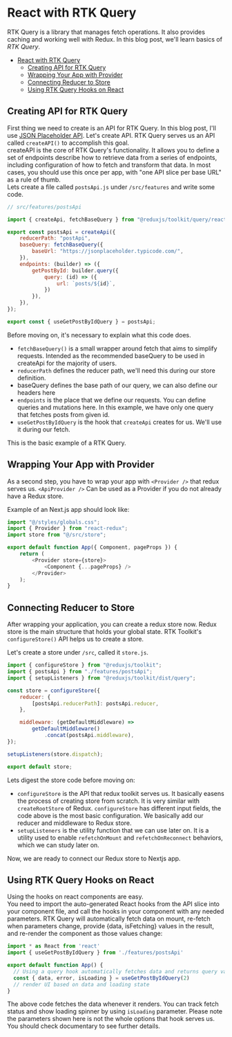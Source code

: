 # React with RTK Query

RTK Query is a library that manages fetch operations. It also provides caching and working well with Redux. In this blog post, we'll learn basics of *RTK Query*.

- [React with RTK Query](#react-with-rtk-query)
  - [Creating API for RTK Query](#creating-api-for-rtk-query)
  - [Wrapping Your App with Provider](#wrapping-your-app-with-provider)
  - [Connecting Reducer to Store](#connecting-reducer-to-store)
  - [Using RTK Query Hooks on React](#using-rtk-query-hooks-on-react)


## Creating API for RTK Query

First thing we need to create is an API for RTK Query. In this blog post, I'll use [JSON Placeholder API]("https://jsonplaceholder.typicode.com/"). Let's create API. RTK Query serves us an API called `createAPI()` to accomplish this goal.\
createAPI is the core of RTK Query's functionality. It allows you to define a set of endpoints describe how to retrieve data from a series of endpoints, including configuration of how to fetch and transform that data. In most cases, you should use this once per app, with "one API slice per base URL" as a rule of thumb.\
Lets create a file called `postsApi.js` under `/src/features` and write some code.

```js
// src/features/postsApi

import { createApi, fetchBaseQuery } from "@reduxjs/toolkit/query/react";

export const postsApi = createApi({
    reducerPath: "postApi",
    baseQuery: fetchBaseQuery({
        baseUrl: "https://jsonplaceholder.typicode.com/",
    }),
    endpoints: (builder) => ({
        getPostById: builder.query({
            query: (id) => ({
                url: `posts/${id}`,
            })
        }),
    }),
});

export const { useGetPostByIdQuery } = postsApi;


```

Before moving on, it's necessary to explain what this code does.

-   `fetchBaseQuery()` is a small wrapper around fetch that aims to simplify requests. Intended as the recommended baseQuery to be used in createApi for the majority of users.
-   `reducerPath` defines the reducer path, we'll need this during our store definition.
-   baseQuery defines the base path of our query, we can also define our headers here
-   `endpoints` is the place that we define our requests. You can define queries and mutations here. In this example, we have only one query that fetches posts from given id.
-   `useGetPostByIdQuery` is the hook that `createApi` creates for us. We'll use it during our fetch.

This is the basic example of a RTK Query.

## Wrapping Your App with Provider

As a second step, you have to wrap your app with ```<Provider />``` that redux serves us. `<ApiProvider />` Can be used as a Provider if you do not already have a Redux store.

Example of an Next.js app should look like:

```js
import "@/styles/globals.css";
import { Provider } from "react-redux";
import store from "@/src/store";

export default function App({ Component, pageProps }) {
    return (
        <Provider store={store}>
            <Component {...pageProps} />
        </Provider>
    );
}
```

## Connecting Reducer to Store

After wrapping your application, you can create a redux store now. Redux store is the main structure that holds your global state. RTK Toolkit's `configureStore()` API helps us to create a store.

Let's create a store under `/src`, called it `store.js`.

```js
import { configureStore } from "@reduxjs/toolkit";
import { postsApi } from "./features/postsApi";
import { setupListeners } from "@reduxjs/toolkit/dist/query";

const store = configureStore({
    reducer: {
        [postsApi.reducerPath]: postsApi.reducer,
    },

    middleware: (getDefaultMiddleware) =>
        getDefaultMiddleware()
            .concat(postsApi.middleware),
});

setupListeners(store.dispatch);

export default store;
```

Lets digest the store code before moving on:

-   `configureStore` is the API that redux toolkit serves us. It basically easens the process of creating store from scratch. It is very similar with `createRootStore` of Redux. `configureStore` has different input fields, the code above is the most basic configuration. We basically add our reducer and middleware to Redux store.
-   `setupListeners` is the utility function that we can use later on. It is a utility used to enable `refetchOnMount` and `refetchOnReconnect` behaviors, which we can study later on.


Now, we are ready to connect our Redux store to Nextjs app.

## Using RTK Query Hooks on React

Using the hooks on react components are easy. \
You need to import the auto-generated React hooks from the API slice into your component file, and call the hooks in your component with any needed parameters. RTK Query will automatically fetch data on mount, re-fetch when parameters change, provide {data, isFetching} values in the result, and re-render the component as those values change:

```jsx
import * as React from 'react'
import { useGetPostByIdQuery } from './features/postsApi'

export default function App() {
  // Using a query hook automatically fetches data and returns query values
  const { data, error, isLoading } = useGetPostByIdQuery(2)
  // render UI based on data and loading state
}

```

The above code fetches the data whenever it renders. You can track fetch status and show loading spinner by using `isLoading` parameter. Please note the parameters shown here is not the whole options that hook serves us. You should check documentary to see further details.

